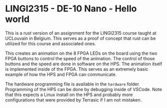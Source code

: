 # LINGI2315 - DE-10 Nano - Hello world

This is a rust version of an assignment for the LINGI2315 course taught at UCLouvain in Belgium.
This serves as a proof of concept that rust can be utilized for this course and associated ones.

This creates an animation on the 8 FPGA LEDs on the board using the two FPGA buttons to control the speed
of the animation. The control of those buttons and the speed are done in software on the HPS. The animation
itself is implemented inside of the FPGA. This serves as an extremely basic example of how the HPS and FPGA
can communicate.

The hardware programming file is available in the `hardware` folder. Programming of the HPS can be done by debugging inside
of VSCode. Note that this expects a Linux install on the HPS and probably more configurations that were provided by Terrasic
if I am not mistaken.
